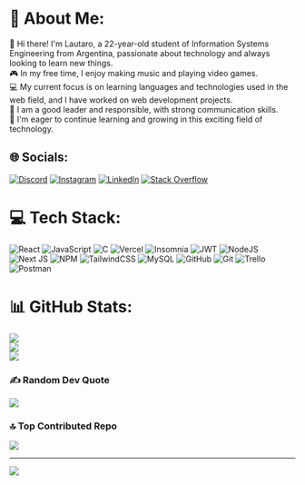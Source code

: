 # 💫 About Me:
🔭 Hi there! I'm Lautaro, a 22-year-old student of Information Systems Engineering from Argentina, passionate about technology and always looking to learn new things. <br>🎮 In my free time, I enjoy making music and playing video games.<br>💻 My current focus is on learning languages and technologies used in the web field, and I have worked on web development projects. <br>👥 I am a good leader and responsible, with strong communication skills. <br>🚀 I'm eager to continue learning and growing in this exciting field of technology. 


## 🌐 Socials:
[![Discord](https://img.shields.io/badge/Discord-%237289DA.svg?logo=discord&logoColor=white)](https://discord.gg/lautaro.f_) [![Instagram](https://img.shields.io/badge/Instagram-%23E4405F.svg?logo=Instagram&logoColor=white)](https://instagram.com/lautaro.f_) [![LinkedIn](https://img.shields.io/badge/LinkedIn-%230077B5.svg?logo=linkedin&logoColor=white)](https://linkedin.com/in/lautaro-faccini-336317219) [![Stack Overflow](https://img.shields.io/badge/-Stackoverflow-FE7A16?logo=stack-overflow&logoColor=white)](https://stackoverflow.com/users/18091079) 

# 💻 Tech Stack:
![React](https://img.shields.io/badge/react-%2320232a.svg?style=for-the-badge&logo=react&logoColor=%2361DAFB) ![JavaScript](https://img.shields.io/badge/javascript-%23323330.svg?style=for-the-badge&logo=javascript&logoColor=%23F7DF1E) ![C](https://img.shields.io/badge/c-%2300599C.svg?style=for-the-badge&logo=c&logoColor=white) ![Vercel](https://img.shields.io/badge/vercel-%23000000.svg?style=for-the-badge&logo=vercel&logoColor=white) ![Insomnia](https://img.shields.io/badge/Insomnia-black?style=for-the-badge&logo=insomnia&logoColor=5849BE) ![JWT](https://img.shields.io/badge/JWT-black?style=for-the-badge&logo=JSON%20web%20tokens) ![NodeJS](https://img.shields.io/badge/node.js-6DA55F?style=for-the-badge&logo=node.js&logoColor=white) ![Next JS](https://img.shields.io/badge/Next-black?style=for-the-badge&logo=next.js&logoColor=white) ![NPM](https://img.shields.io/badge/NPM-%23CB3837.svg?style=for-the-badge&logo=npm&logoColor=white) ![TailwindCSS](https://img.shields.io/badge/tailwindcss-%2338B2AC.svg?style=for-the-badge&logo=tailwind-css&logoColor=white) ![MySQL](https://img.shields.io/badge/mysql-4479A1.svg?style=for-the-badge&logo=mysql&logoColor=white) ![GitHub](https://img.shields.io/badge/github-%23121011.svg?style=for-the-badge&logo=github&logoColor=white) ![Git](https://img.shields.io/badge/git-%23F05033.svg?style=for-the-badge&logo=git&logoColor=white) ![Trello](https://img.shields.io/badge/Trello-%23026AA7.svg?style=for-the-badge&logo=Trello&logoColor=white) ![Postman](https://img.shields.io/badge/Postman-FF6C37?style=for-the-badge&logo=postman&logoColor=white)
# 📊 GitHub Stats:
![](https://github-readme-stats.vercel.app/api?username=lautarofaccini&theme=blue_navy&hide_border=false&include_all_commits=false&count_private=false)<br/>
![](https://github-readme-streak-stats.herokuapp.com/?user=lautarofaccini&theme=blue_navy&hide_border=false)<br/>
![](https://github-readme-stats.vercel.app/api/top-langs/?username=lautarofaccini&theme=blue_navy&hide_border=false&include_all_commits=false&count_private=false&layout=compact)

### ✍️ Random Dev Quote
![](https://quotes-github-readme.vercel.app/api?type=horizontal&theme=tokyonight)

### 🔝 Top Contributed Repo
![](https://github-contributor-stats.vercel.app/api?username=lautarofaccini&limit=5&theme=blue_navy&combine_all_yearly_contributions=true)

---
[![](https://visitcount.itsvg.in/api?id=lautarofaccini&icon=2&color=1)](https://visitcount.itsvg.in)

<!-- Proudly created with GPRM ( https://gprm.itsvg.in ) -->
